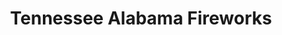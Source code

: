 ---
title: "Tennessee Alabama Fireworks"
url: /south-pittsburgh/tennessee-alabama-fireworks/
shop: pyrotechnics
---